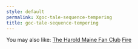 ```yaml
---
style: default
permalink: Xgoc-tale-sequence-tempering
title: goc-tale-sequence-tempering
---
```

You may also like:
[The Harold Maine Fan Club](http://scp-wiki.net/the-harold-maine-fan-club)
[Fire](http://scp-wiki.net/fire)